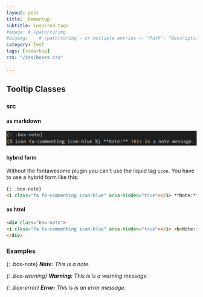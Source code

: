 ```yaml
---
layout: post
title:	Remarkup
subtitle: inspired tags
#image: # /path/to/img
#bigimg:	# /path/to/img - or multiple entries <- "Path": "Description">
category: Test
tags: [remarkup]
css: "/css/boxes.css"

---
```


## Tooltip Classes

### src

#### as markdown

![markdown box example](/img/markdown-box-example.png)

#### hybrid form
Without the fontawesome plugin you can't use the liquid tag `icon`. You have to use a hybrid form like this:

```html
{: .box-note}
<i class="fa fa-commenting icon-blue" aria-hidden="true"></i> **Note:** This is a note message.
```


#### as html

```html
<div class="box-note">
<i class="fa fa-commenting icon-blue" aria-hidden="true"></i> <b>Note:</b> This is a note.
</div>
```

### Examples

{: .box-note}
<i class="fa fa-commenting icon-blue" aria-hidden="true"/> **Note:** This is a note.

{: .box-warning}
<i class="fa fa-bolt icon-yellow" aria-hidden="true"/> **Warning:** This is is a warning message.

{: .box-error}
<i class="fa fa-exclamation-circle icon-red" aria-hidden="true"/> **Error:** This is is an error message.